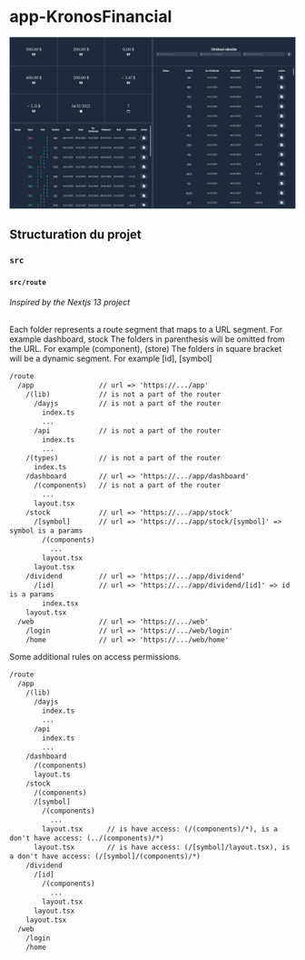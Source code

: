 # app-KronosFinancial

![App](./App.png)

## Structuration du projet

### `src`

#### `src/route`

_Inspired by the Nextjs 13 project_

<br/>
Each folder represents a route segment that maps to a URL segment. For example dashboard, stock
The folders in parenthesis will be omitted from the URL. For example (component), (store)
The folders in square bracket will be a dynamic segment. For example [id], [symbol]

```
/route
  /app                // url => 'https://.../app'
    /(lib)            // is not a part of the router
      /dayjs          // is not a part of the router
        index.ts
        ...
      /api            // is not a part of the router
        index.ts
        ...
    /(types)          // is not a part of the router
      index.ts
    /dashboard        // url => 'https://.../app/dashboard'
      /(components)   // is not a part of the router
        ...
      layout.tsx
    /stock            // url => 'https://.../app/stock'
      /[symbol]       // url => 'https://.../app/stock/[symbol]' => symbol is a params
        /(components)
          ...
        layout.tsx
      layout.tsx
    /dividend         // url => 'https://.../app/dividend'
      /[id]           // url => 'https://.../app/dividend/[id]' => id is a params
        index.tsx
    layout.tsx
  /web                // url => 'https://.../web'
    /login            // url => 'https://.../web/login'
    /home             // url => 'https://.../web/home'
```

Some additional rules on access permissions.

```
/route
  /app
    /(lib)
      /dayjs
        index.ts
        ...
      /api
        index.ts
        ...
    /dashboard
      /(components)
      layout.ts
    /stock
      /(components)
      /[symbol]
        /(components)
          ...
        layout.tsx      // is have access: (/(components)/*), is a don't have access: (../(components)/*)
      layout.tsx        // is have access: (/[symbol]/layout.tsx), is a don't have access: (/[symbol]/(components)/*)
    /dividend
      /[id]
        /(components)
          ...
        layout.tsx
      layout.tsx
    layout.tsx
  /web
    /login
    /home
```
